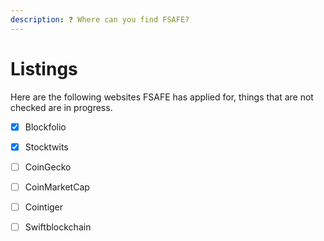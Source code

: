 ```yaml
---
description: ❓ Where can you find FSAFE?
---
```


# Listings

Here are the following websites FSAFE has applied for, things that are not checked are in progress.

* [x] Blockfolio
* [x] Stocktwits
* [ ] CoinGecko
* [ ] CoinMarketCap
* [ ] Cointiger
* [ ] Swiftblockchain

